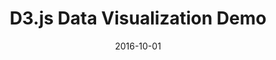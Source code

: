 ---
layout: project
type: project
image: images/VIS.png
title: D3.js Data Visualization Demo
projecturl: https://kejriwalrahul.github.io/d3js-Visualization-Demo/
demo: true
# All dates must be YYYY-MM-DD format!
date: 2016-10-01
labels:
  - D3.js
  - JavaScript
  - Data Analytics
summary: 
    Analysis of data sets from data.gov.in on Indian Literacy Rates and Per Capita Net State Domestic Product from 2011 census
---